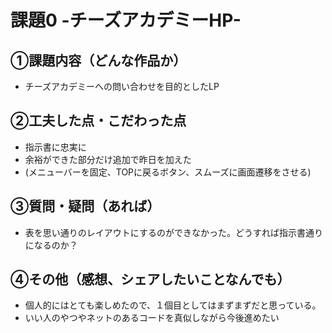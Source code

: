 # 課題0 -チーズアカデミーHP-

## ①課題内容（どんな作品か）
- チーズアカデミーへの問い合わせを目的としたLP

## ②工夫した点・こだわった点
- 指示書に忠実に
- 余裕ができた部分だけ追加で昨日を加えた
- (メニューバーを固定、TOPに戻るボタン、スムーズに画面遷移をさせる)

## ③質問・疑問（あれば）
- 表を思い通りのレイアウトにするのができなかった。どうすれば指示書通りになるのか？

## ④その他（感想、シェアしたいことなんでも）
- 個人的にはとても楽しめたので、１個目としてはまずまずだと思っている。
- いい人のやつやネットのあるコードを真似しながら今後進めたい
